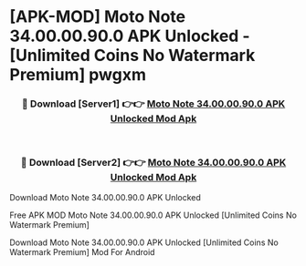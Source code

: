 # [APK-MOD] Moto Note 34.00.00.90.0 APK Unlocked - [Unlimited Coins No Watermark Premium] pwgxm



<div align="center">
<h3>🔴 Download [Server1] 👉👉 <a href="https://momento.my/?title=Moto_Note_34.00.00.90.0_APK_Unlocked">Moto Note 34.00.00.90.0 APK Unlocked Mod Apk</a></h3><br>

<h3>🔴 Download [Server2] 👉👉 <a href="https://momento.my/?title=Moto_Note_34.00.00.90.0_APK_Unlocked">Moto Note 34.00.00.90.0 APK Unlocked Mod Apk</a></h3>
</div>



Download Moto Note 34.00.00.90.0 APK Unlocked 

Free APK MOD Moto Note 34.00.00.90.0 APK Unlocked [Unlimited Coins No Watermark Premium]

Download Moto Note 34.00.00.90.0 APK Unlocked [Unlimited Coins No Watermark Premium] Mod For Android
